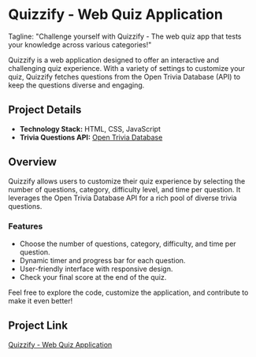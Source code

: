 # Quizzify - Web Quiz Application

Tagline: "Challenge yourself with Quizzify - The web quiz app that tests your knowledge across various categories!"

Quizzify is a web application designed to offer an interactive and challenging quiz experience. With a variety of settings to customize your quiz, Quizzify fetches questions from the Open Trivia Database (API) to keep the questions diverse and engaging.

## Project Details

- **Technology Stack:** HTML, CSS, JavaScript
- **Trivia Questions API:** [Open Trivia Database](https://opentdb.com/api_config.php)

## Overview

Quizzify allows users to customize their quiz experience by selecting the number of questions, category, difficulty level, and time per question. It leverages the Open Trivia Database API for a rich pool of diverse trivia questions.

### Features

- Choose the number of questions, category, difficulty, and time per question.
- Dynamic timer and progress bar for each question.
- User-friendly interface with responsive design.
- Check your final score at the end of the quiz.

Feel free to explore the code, customize the application, and contribute to make it even better!

## Project Link

[Quizzify - Web Quiz Application](https://sahilnandivkar.github.io/Quizzify/)

